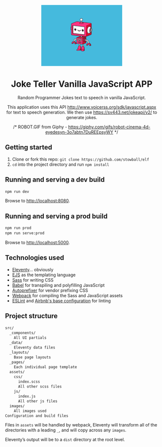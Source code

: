 <div align="center">
  <img
    alt="Joke teller logo"
    height="200"
    src="https://github.com/AMSteffensen/joke-teller/blob/main/src/images/robot.gif"
  />

# Joke Teller Vanilla JavaScript APP
Random Programmer Jokes text to speech in vanilla JavaScript. 

This application uses this API http://www.voicerss.org/sdk/javascript.aspx for text to speech generation.
We then use https://sv443.net/jokeapi/v2/ to generate jokes. 

/* ROBOT.GIF from Giphy - https://giphy.com/gifs/robot-cinema-4d-eyedesyn-3o7abtn7DuREEpsyWY */

</div>


## Getting started

1. Clone or fork this repo: `git clone https://github.com/stowball/elf`
2. `cd` into the project directory and run `npm install`

## Running and serving a dev build

```sh
npm run dev
```

Browse to [http://localhost:8080](http://localhost:8080).

## Running and serving a prod build

```sh
npm run prod
npm run serve:prod
```

Browse to [http://localhost:5000](http://localhost:5000).

## Technologies used

* [Eleventy](https://www.11ty.dev/)… obviously
* [EJS](https://ejs.co/) as the templating language
* [Sass](https://sass-lang.com/) for writing CSS
* [Babel](https://babeljs.io/) for transpiling and polyfilling JavaScript
* [Autoprefixer](https://github.com/postcss/autoprefixer) for vendor prefixing CSS
* [Webpack](https://webpack.js.org/) for compiling the Sass and JavaScript assets
* [ESLint](https://eslint.org/) and [Airbnb's base configuration](https://www.npmjs.com/package/eslint-config-airbnb-base) for linting

## Project structure

```
src/
  _components/
    All UI partials
  _data/
    Eleventy data files
  _layouts/
    Base page layouts
  _pages/
    Each individual page template
  assets/
    css/
      index.scss
      All other scss files
    js/
      index.js
      All other js files
  images/
    All images used
Configuration and build files
```

Files in `assets` will be handled by webpack, Eleventy will transform all of the directories with a leading `_`, and will copy across any `images`.

Eleventy’s output will be to a `dist` directory at the root level.
